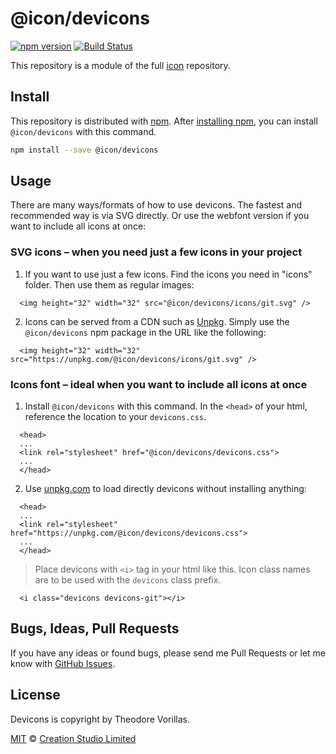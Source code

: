 # @icon/devicons

[![npm version](https://img.shields.io/npm/v/@icon/devicons.svg)](https://www.npmjs.org/package/@icon/devicons)
[![Build Status](https://travis-ci.org/icon/icon.svg?branch=master)](https://travis-ci.org/icon/icon)

This repository is a module of the full [icon][icon] repository.

## Install

This repository is distributed with [npm]. After [installing npm][install-npm], you can install `@icon/devicons` with this command.

```bash
npm install --save @icon/devicons
```

## Usage

There are many ways/formats of how to use devicons. The fastest and recommended way is via SVG directly. Or use the webfont version if you want to include all icons at once:

### SVG icons – when you need just a few icons in your project

  1. If you want to use just a few icons. Find the icons you need in "icons" folder. Then use them as regular images:

```
  <img height="32" width="32" src="@icon/devicons/icons/git.svg" />
```

  2. Icons can be served from a CDN such as [Unpkg][Unpkg]. Simply use the `@icon/devicons` npm package in the URL like the following:

```
  <img height="32" width="32" src="https://unpkg.com/@icon/devicons/icons/git.svg" />
```

### Icons font – ideal when you want to include all icons at once

  1. Install `@icon/devicons` with this command. In the `<head>` of your html, reference the location to your `devicons.css`.

```
  <head>
  ...
  <link rel="stylesheet" href="@icon/devicons/devicons.css">
  ...
  </head>
```

  2. Use [unpkg.com][Unpkg] to load directly devicons without installing anything:

```
  <head>
  ...
  <link rel="stylesheet" href="https://unpkg.com/@icon/devicons/devicons.css">
  ...
  </head>
```

> Place devicons with `<i>` tag in your html like this. Icon class names are to be used with the `devicons` class prefix.

```
  <i class="devicons devicons-git"></i>
```


## Bugs, Ideas, Pull Requests

If you have any ideas or found bugs, please send me Pull Requests or let me know with [GitHub Issues][github issues].

## License

Devicons is copyright by Theodore Vorillas.

[MIT](./LICENSE) &copy; [Creation Studio Limited](https://creationstudio.com/)

[icon]: https://github.com/icon/icon
[docs]: http://icon.github.io/
[npm]: https://www.npmjs.com/
[install-npm]: https://docs.npmjs.com/getting-started/installing-node
[sass]: http://sass-lang.com/
[github issues]: https://github.com/thecreation/icons/issues
[Unpkg]: https://unpkg.com